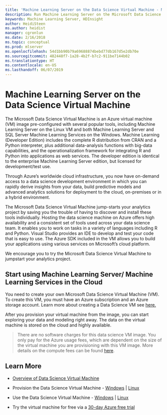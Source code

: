 ```yaml
---
title: 'Machine Learning Server on the Data Science Virtual Machine - Machine Learning Server '
description: Run Machine Learning Server on the Microsoft Data Science Virtual Machine
keywords: Machine Learning Server, HDInsight
author: HeidiSteen
ms.author: heidist
manager: cgronlun
ms.date: 2/16/2018
ms.topic: conceptual
ms.prod: mlserver
ms.openlocfilehash: 54d1bb90b79a69688874bebd77db167d5e2db70e
ms.sourcegitcommit: 482448f7-1a28-4b2f-b7c2-911be7144b02
ms.translationtype: HT
ms.contentlocale: en-US
ms.lasthandoff: 06/07/2019
---
```

# <a name="machine-learning-server-on-the-data-science-virtual-machine"></a>Machine Learning Server on the Data Science Virtual Machine

The Microsoft Data Science Virtual Machine is an Azure virtual machine (VM) image pre-configured with several popular tools, including Machine Learning Server on the Linux VM and both Machine Learning Server and SQL Server Machine Learning  Services on the Windows.  Machine Learning (Developer Edition) includes the complete R distribution from CRAN and a Python interpreter, plus additional data-analysis functions with big-data capabilities, and the operationalization framework for integrating R and Python into applications as web services. The developer edition is identical to the enterprise Machine Learning  Server edition, but licensed for development/test use.

Through Azure’s worldwide cloud infrastructure, you now have on-demand access to a data science development environment in which you can rapidly derive insights from your data, build predictive models and advanced analytics solutions for deployment to the cloud, on-premises or in a hybrid environment. 

The Microsoft Data Science Virtual Machine jump-starts your analytics project by saving you the trouble of having to discover and install these tools individually. Hosting the data science machine on Azure offers high availability and a consistent set of tools used across your data science team.   It enables you to work on tasks in a variety of languages including R and Python. Visual Studio provides an IDE to develop and test your code that is easy to use. The Azure SDK included in the VM allows you to build your applications using various services on Microsoft’s cloud platform. 

We encourage you to try the Microsoft Data Science Virtual Machine to jumpstart your analytics project. 

## <a name="start-using-machine-learning-server-machine-learning-services-in-the-cloud"></a>Start using Machine Learning Server/ Machine Learning Services in the Cloud

You need to create your own Microsoft Data Science Virtual Machine (VM). To create this VM, you must have an Azure subscription and an Azure storage account. Learn more about creating a Data Science VM see [here.](https://docs.microsoft.com/azure/machine-learning/machine-learning-data-science-provision-vm)

After you provision your virtual machine from the image, you can start exploring your data and modeling right away. The data on the virtual machine is stored on the cloud and highly available. 

> There are no software charges for this data science VM image. You only pay for the Azure usage fees, which are dependent on the size of the virtual machine you are provisioning with this VM image. More details on the compute fees can be found  [here](https://azuremarketplace.microsoft.com/marketplace/apps/microsoft-ads.standard-data-science-vm).


## <a name="learn-more"></a>Learn More

+ [Overview of Data Science Virtual Machine](https://docs.microsoft.com/en-us/azure/machine-learning/machine-learning-data-science-virtual-machine-overview)

+ Provision the Data Science Virtual Machine - [Windows](https://docs.microsoft.com/azure/machine-learning/machine-learning-data-science-provision-vm) | [Linux](https://docs.microsoft.com/en-us/azure/machine-learning/machine-learning-data-science-dsvm-ubuntu-intro)

+ Use the Data Science Virtual Machine - [Windows](https://docs.microsoft.com/en-us/azure/machine-learning/machine-learning-data-science-vm-do-ten-things) | [Linux](https://docs.microsoft.com/en-us/azure/machine-learning/machine-learning-data-science-linux-dsvm-walkthrough)

+ Try the virtual machine for free via a [30-day Azure free trial](https://azure.microsoft.com/free/)
